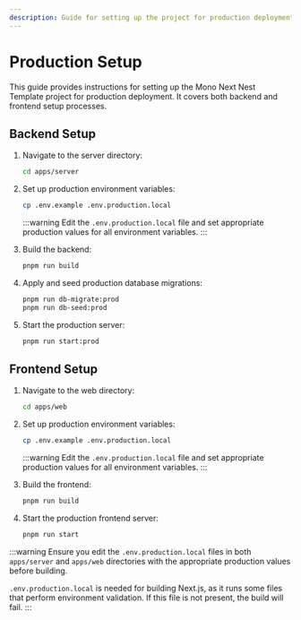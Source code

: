 ```yaml
---
description: Guide for setting up the project for production deployment
---
```


# Production Setup

This guide provides instructions for setting up the Mono Next Nest Template project for production deployment. It covers both backend and frontend setup processes.

## Backend Setup

1. Navigate to the server directory:
   ```bash
   cd apps/server
   ```

2. Set up production environment variables:
   ```bash
   cp .env.example .env.production.local
   ```
   
   :::warning
   Edit the `.env.production.local` file and set appropriate production values for all environment variables.
   :::

3. Build the backend:
   ```bash
   pnpm run build
   ```

4. Apply and seed production database migrations:
   ```bash
   pnpm run db-migrate:prod
   pnpm run db-seed:prod
   ```

5. Start the production server:
   ```bash
   pnpm run start:prod
   ```

## Frontend Setup

1. Navigate to the web directory:
   ```bash
   cd apps/web
   ```

2. Set up production environment variables:
   ```bash
   cp .env.example .env.production.local
   ```

   :::warning
   Edit the `.env.production.local` file and set appropriate production values for all environment variables.
   :::

3. Build the frontend:
   ```bash
   pnpm run build
   ```

4. Start the production frontend server:
   ```bash
   pnpm run start
   ```

:::warning
Ensure you edit the `.env.production.local` files in both `apps/server` and `apps/web` directories with the appropriate production values before building.

`.env.production.local` is needed for building Next.js, as it runs some files that perform environment validation. If this file is not present, the build will fail.
:::
